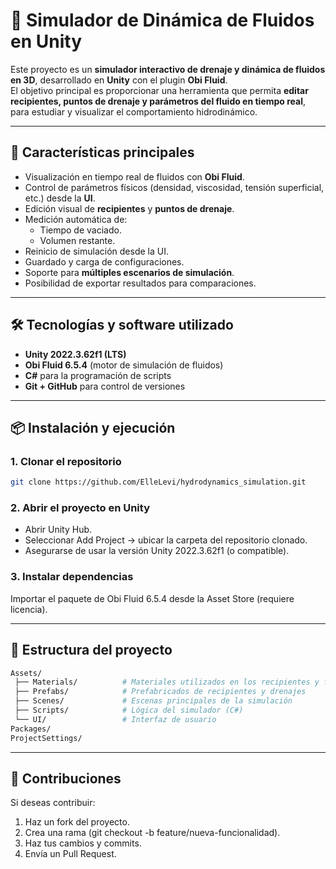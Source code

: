 # 🌊 Simulador de Dinámica de Fluidos en Unity

Este proyecto es un **simulador interactivo de drenaje y dinámica de fluidos en 3D**, desarrollado en **Unity** con el plugin **Obi Fluid**.  
El objetivo principal es proporcionar una herramienta que permita **editar recipientes, puntos de drenaje y parámetros del fluido en tiempo real**, para estudiar y visualizar el comportamiento hidrodinámico.

---

## 🚀 Características principales
- Visualización en tiempo real de fluidos con **Obi Fluid**.
- Control de parámetros físicos (densidad, viscosidad, tensión superficial, etc.) desde la **UI**.
- Edición visual de **recipientes** y **puntos de drenaje**.
- Medición automática de:
  - Tiempo de vaciado.
  - Volumen restante.
- Reinicio de simulación desde la UI.
- Guardado y carga de configuraciones.
- Soporte para **múltiples escenarios de simulación**.
- Posibilidad de exportar resultados para comparaciones.

---

## 🛠️ Tecnologías y software utilizado
- **Unity 2022.3.62f1 (LTS)**  
- **Obi Fluid 6.5.4** (motor de simulación de fluidos)  
- **C#** para la programación de scripts  
- **Git + GitHub** para control de versiones  

---

## 📦 Instalación y ejecución
### 1. Clonar el repositorio
```bash
git clone https://github.com/ElleLevi/hydrodynamics_simulation.git
```
### 2. Abrir el proyecto en Unity
- Abrir Unity Hub.
- Seleccionar Add Project → ubicar la carpeta del repositorio clonado.
- Asegurarse de usar la versión Unity 2022.3.62f1 (o compatible).

### 3. Instalar dependencias
Importar el paquete de Obi Fluid 6.5.4 desde la Asset Store (requiere licencia).

---

## 📂 Estructura del proyecto
```bash
Assets/
 ├── Materials/          # Materiales utilizados en los recipientes y fluidos
 ├── Prefabs/            # Prefabricados de recipientes y drenajes
 ├── Scenes/             # Escenas principales de la simulación
 ├── Scripts/            # Lógica del simulador (C#)
 └── UI/                 # Interfaz de usuario
Packages/
ProjectSettings/
```

---

## 🤝 Contribuciones
Si deseas contribuir:
1. Haz un fork del proyecto.
2. Crea una rama (git checkout -b feature/nueva-funcionalidad).
3. Haz tus cambios y commits.
4. Envía un Pull Request.
